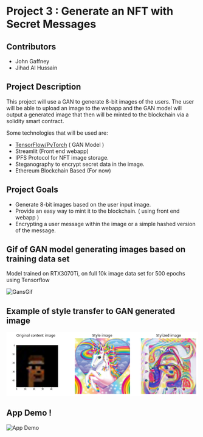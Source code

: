 # Project 3 : Generate an NFT with Secret Messages 

## Contributors
- John Gaffney
- Jihad Al Hussain

## Project Description 
This project will use a GAN to generate 8-bit images of the users. The user will be able to upload an image to the webapp and the GAN model will output a generated image that then will be minted to the blockchain via a solidity smart contract. 

Some technologies that will be used are:
- [TensorFlow/PyTorch](https://www.tensorflow.org/) ( GAN Model )
- Streamlit (Front end webapp)
- IPFS Protocol for NFT image storage.
- Steganography to encrypt secret data in the image.
- Ethereum Blockchain Based (For now)

## Project Goals
- Generate 8-bit images based on the user input image. 
- Provide an easy way to mint it to the blockchain. ( using front end webapp )
- Encrypting a user message within the image or a simple hashed version of the message.


## Gif of GAN model generating images based on training data set

Model trained on RTX3070Ti, on full 10k image data set for 500 epochs using Tensorflow

![GansGif](gans_training.gif)

## Example of style transfer to GAN generated image
![StyleTransfer](Stylized1.png)

## App Demo ! 
![App Demo](./imgs/appDemo.gif)
